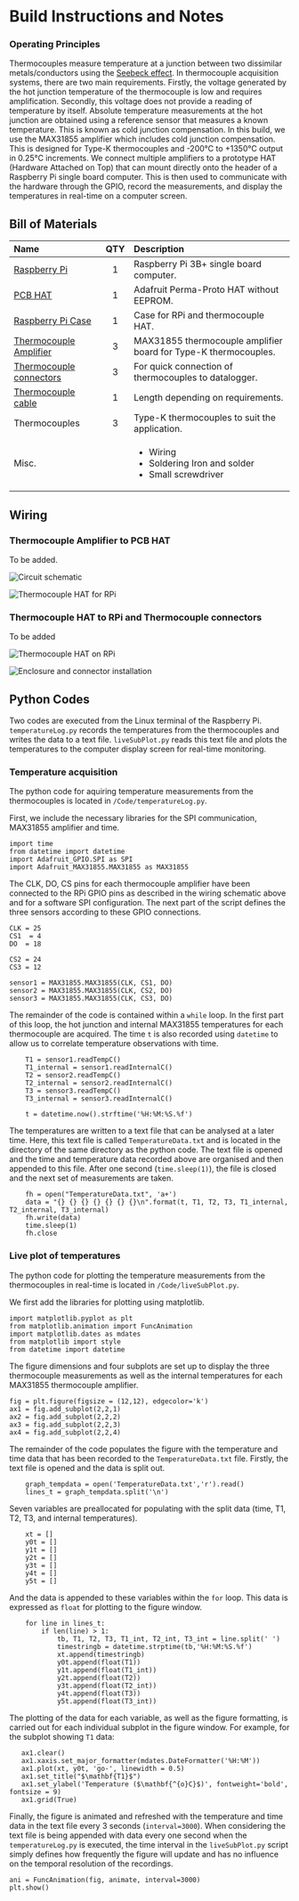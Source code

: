 # Build Instructions and Notes

### Operating Principles

Thermocouples measure temperature at a junction between two dissimilar metals/conductors using the [Seebeck effect](https://en.wikipedia.org/wiki/Thermocouple). In thermocouple acquisition systems, there are two main requirements. Firstly, the voltage generated by the hot junction temperature of the thermocouple is low and requires amplification. Secondly, this voltage does not provide a reading of temperature by itself. Absolute temperature measurements at the hot junction are obtained using a reference sensor that measures a known temperature. This is known as cold junction compensation. In this build, we use the MAX31855 amplifier which includes cold junction compensation. This is designed for Type-K thermocouples and -200°C to +1350°C output in 0.25°C increments. We connect multiple amplifiers to a prototype HAT (Hardware Attached on Top) that can mount directly onto the header of a Raspberry Pi single board computer. This is then used to communicate with the hardware through the GPIO, record the measurements, and display the temperatures in real-time on a computer screen.


## Bill of Materials

|Name               |QTY|Description                           |
|:------------------|:-:|:-------------------------------------|
|[Raspberry Pi](https://uk.farnell.com/raspberry-pi/rpi3-modbp/sbc-board-raspberry-pi-3-model/dp/2842228?src=raspberrypi)|1  |Raspberry Pi 3B+ single board computer. |
|[PCB HAT](https://www.adafruit.com/product/2310)|1  |Adafruit Perma-Proto HAT without EEPROM.|
|[Raspberry Pi Case](https://uk.rs-online.com/web/p/raspberry-pi-cases/9098132)|1 |Case for RPi and thermocouple HAT.| 
|[Thermocouple Amplifier](https://www.adafruit.com/product/269)|3  |MAX31855 thermocouple amplifier board for Type-K thermocouples.|
|[Thermocouple connectors](https://uk.rs-online.com/web/p/sensor-accessories/8919031)|3  |For quick connection of thermocouples to datalogger.|
|[Thermocouple cable](https://uk.rs-online.com/web/p/thermocouple-extension-wire/2363959)|1  |Length depending on requirements.|
|Thermocouples|3  |Type-K thermocouples to suit the application.|
|Misc.|   | <ul><li>Wiring</li><li>Soldering Iron and solder</li><li>Small screwdriver</li></ul>|


## Wiring

### Thermocouple Amplifier to PCB HAT

To be added.

![Circuit schematic](./Images/TC-HAT-Schematic.png)

![Thermocouple HAT for RPi](./Images/amplifiers-to-HAT-wiring.png)

### Thermocouple HAT to RPi and Thermocouple connectors

To be added

![Thermocouple HAT on RPi](./Images/TC-HAT-on-pi.png)

![Enclosure and connector installation](./Images/assembled-with-connectors.png)




## Python Codes

Two codes are executed from the Linux terminal of the Raspberry Pi. `temperatureLog.py` records the temperatures from the thermocouples and writes the data to a text file. `liveSubPlot.py` reads this text file and plots the temperatures to the computer display screen for real-time monitoring. 

### Temperature acquisition
The python code for aquiring temperature measurements from the thermocouples is located in `/Code/temperatureLog.py`. 

First, we include the necessary libraries for the SPI communication, MAX31855 amplifier and time.

```
import time
from datetime import datetime
import Adafruit_GPIO.SPI as SPI
import Adafruit_MAX31855.MAX31855 as MAX31855
```

The CLK, DO, CS pins for each thermocouple amplifier have been connected to the RPi GPIO pins as described in the wiring schematic above and for a software SPI configuration. The next part of the script defines the three sensors according to these GPIO connections.

```
CLK = 25
CS1  = 4
DO  = 18

CS2 = 24
CS3 = 12

sensor1 = MAX31855.MAX31855(CLK, CS1, DO)
sensor2 = MAX31855.MAX31855(CLK, CS2, DO)
sensor3 = MAX31855.MAX31855(CLK, CS3, DO)
```

The remainder of the code is contained within a `while` loop. In the first part of this loop, the hot junction and internal MAX31855 temperatures for each thermocouple are acquired. The time `t` is also recorded using `datetime` to allow us to correlate temperature observations with time. 

```
    T1 = sensor1.readTempC()
    T1_internal = sensor1.readInternalC()
    T2 = sensor2.readTempC()
    T2_internal = sensor2.readInternalC()
    T3 = sensor3.readTempC()
    T3_internal = sensor3.readInternalC()

    t = datetime.now().strftime('%H:%M:%S.%f')
```

The temperatures are written to a text file that can be analysed at a later time. Here, this text file is called `TemperatureData.txt` and is located in the directory of the same directory as the python code. The text file is opened and the time and temperature data recorded above are organised and then appended to this file. After one second (`time.sleep(1)`), the file is closed and the next set of measurements are taken.

```
    fh = open("TemperatureData.txt", 'a+')
    data = "{} {} {} {} {} {} {}\n".format(t, T1, T2, T3, T1_internal, T2_internal, T3_internal)
    fh.write(data)
    time.sleep(1)
    fh.close
```

### Live plot of temperatures
The python code for plotting the temperature measurements from the thermocouples in real-time is located in `/Code/liveSubPlot.py`.


We first add the libraries for plotting using matplotlib.

```
import matplotlib.pyplot as plt
from matplotlib.animation import FuncAnimation
import matplotlib.dates as mdates
from matplotlib import style
from datetime import datetime
```

The figure dimensions and four subplots are set up to display the three thermocouple measurements as well as the internal temperatures for each MAX31855 thermocouple amplifier.

```
fig = plt.figure(figsize = (12,12), edgecolor='k')
ax1 = fig.add_subplot(2,2,1)
ax2 = fig.add_subplot(2,2,2)
ax3 = fig.add_subplot(2,2,3)
ax4 = fig.add_subplot(2,2,4)
```

The remainder of the code populates the figure with the temperature and time data that has been recorded to the `TemperatureData.txt` file. Firstly, the text file is opened and the data is split out.  

```
    graph_tempdata = open('TemperatureData.txt','r').read()
    lines_t = graph_tempdata.split('\n')
```
Seven variables are preallocated for populating with the split data (time, T1, T2, T3, and internal temperatures).
```
    xt = []
    y0t = []
    y1t = []
    y2t = []
    y3t = []
    y4t = []
    y5t = []
```
And the data is appended to these variables within the `for` loop. This data is expressed as `float` for plotting to the figure window.
```
    for line in lines_t:
        if len(line) > 1:
            tb, T1, T2, T3, T1_int, T2_int, T3_int = line.split(' ')
            timestringb = datetime.strptime(tb,'%H:%M:%S.%f')
            xt.append(timestringb)
            y0t.append(float(T1))
            y1t.append(float(T1_int))
            y2t.append(float(T2))
            y3t.append(float(T2_int))
            y4t.append(float(T3))
            y5t.append(float(T3_int))
```
The plotting of the data for each variable, as well as the figure formatting, is carried out for each individual subplot in the figure window. For example, for the subplot showing `T1` data:
 ```
    ax1.clear()   
    ax1.xaxis.set_major_formatter(mdates.DateFormatter('%H:%M'))
    ax1.plot(xt, y0t, 'go-', linewidth = 0.5)
    ax1.set_title("$\mathbf{T1}$")
    ax1.set_ylabel('Temperature ($\mathbf{^{o}C}$)', fontweight='bold', fontsize = 9)
    ax1.grid(True)
```

Finally, the figure is animated and refreshed with the temperature and time data in the text file every 3 seconds (`interval=3000`). When considering the text file is being appended with data every one second when the `temperatureLog.py` is executed, the time interval in the `liveSubPlot.py` script simply defines how frequently the figure will update and has no influence on the temporal resolution of the recordings. 

```
ani = FuncAnimation(fig, animate, interval=3000)
plt.show()
```


